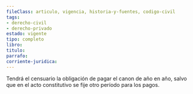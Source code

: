 ```yaml
---
fileClass: articulo, vigencia, historia-y-fuentes, codigo-civil
tags:
- derecho-civil
- derecho-privado
estado: vigente
tipo: completo
libro:
titulo:
parrafo:
corriente-juridica:
---
```

Tendrá el censuario la obligación de pagar el canon de año en año, salvo que en el acto constitutivo se fije otro período para los pagos.